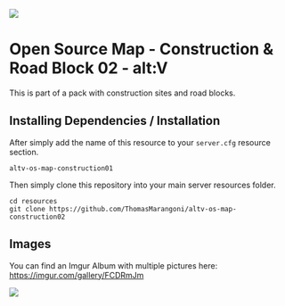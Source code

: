 ![](https://i.imgur.com/Lzp8pPe.jpg)

# Open Source Map - Construction & Road Block 02 - alt:V
This is part of a pack with construction sites and road blocks.
## Installing Dependencies / Installation

After simply add the name of this resource to your `server.cfg` resource section.

`altv-os-map-construction01`

Then simply clone this repository into your main server resources folder.

```
cd resources
git clone https://github.com/ThomasMarangoni/altv-os-map-construction02
```

## Images
You can find an Imgur Album with multiple pictures here:
https://imgur.com/gallery/FCDRmJm

![](https://i.imgur.com/Lzp8pPe.jpg)